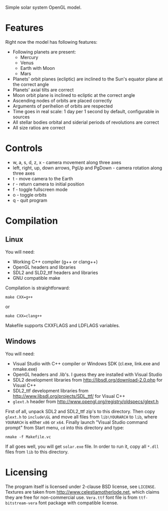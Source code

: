 Simple solar system OpenGL model.

Features
========

Right now the model has following features:

* Following planets are present:
    - Mercury
    - Venus
    - Earth with Moon
    - Mars
* Planets' orbit planes (ecliptic) are inclined to the Sun's equator plane at the correct angle
* Planets' axial tilts are correct
* Moon orbit plane is inclined to ecliptic at the correct angle
* Ascending nodes of orbits are placed correctly
* Arguments of perihelion of orbits are respected
* Time goes in real scale: 1 day per 1 second by default, configurable in sources
* All stellar bodies orbital and siderial periods of revolutions are correct
* All size ratios are correct

Controls
========

* w, a, s, d, z, x - camera movement along three axes
* left, right, up, down arrows, PgUp and PgDown - camera rotation along three axes
* t - move camera to the Earth
* r - return camera to initial position
* f - toggle fullscreen mode
* o - toggle orbits
* q - quit program

Compilation
===========

Linux
-----

You will need:

* Working C++ compiler (g++ or clang++)
* OpenGL headers and libraries
* SDL2 and SLD2_ttf headers and libraries
* GNU compatible make

Compilation is straightforward:

    make CXX=g++

or

    make CXX=clang++

Makefile supports CXXFLAGS and LDFLAGS variables.

Windows
-------

You will need:

* Visual Studio with C++ compiler or Windows SDK (cl.exe, link.exe and nmake.exe)
* OpenGL headers and .lib's. I guess they are installed with Visual Studio
* SDL2 development libraries from <http://libsdl.org/download-2.0.php> for Visual C++
* SDL2_ttf development libraries from <http://www.libsdl.org/projects/SDL_ttf/> for Visual C++
* `glext.h` header from <http://www.opengl.org/registry/oldspecs/glext.h>

First of all, unpack SDL2 and SDL2_ttf zip's to this directory. Then copy `glext.h` to `include\GL` and move all files from `lib\YOURARCH` to `lib`, where `YOURARCH` is either `x86` or `x64`. Finally launch "Visual Studio command prompt" from Start menu, `cd` into this directory and type:

    nmake -f Makefile.vc

If all goes well, you will get `solar.exe` file. In order to run it, copy all `*.dll` files from `lib` to this directory.

Licensing
=========

The program itself is licensed under 2-clause BSD license, see `LICENSE`. Textures are taken from <http://www.celestiamotherlode.net>, which claims they are free for non-commercial use. `Vera.ttf` font file is from `ttf-bitstream-vera` font package with compatible license.
